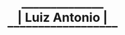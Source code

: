 <center>
  <h1>______________<br>
  |     Luiz Antonio        |<br>
  ‾‾‾‾‾‾‾‾‾‾‾‾‾‾‾‾‾‾</h1>
</center>

<!--
**luizblank/luizblank** is a ✨ _special_ ✨ repository because its `README.md` (this file) appears on your GitHub profile.

Here are some ideas to get you started:

- 🔭 I’m currently working on ...
- 🌱 I’m currently learning ...
- 👯 I’m looking to collaborate on ...
- 🤔 I’m looking for help with ...
- 💬 Ask me about ...
- 📫 How to reach me: ...
- 😄 Pronouns: ...
- ⚡ Fun fact: ...
-->
